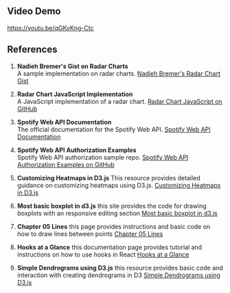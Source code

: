 ## Video Demo
https://youtu.be/qGKvKng-Ctc

## References

1. **Nadieh Bremer's Gist on Radar Charts**  
   A sample implementation on radar charts.
   [Nadieh Bremer's Radar Chart Gist](https://gist.github.com/nbremer/21746a9668ffdf6d8242)

2. **Radar Chart JavaScript Implementation**  
   A JavaScript implementation of a radar chart.
   [Radar Chart JavaScript on GitHub](https://github.com/alangrafu/radar-chart-d3/blob/master/src/radar-chart.js)

3. **Spotify Web API Documentation**  
   The official documentation for the Spotify Web API.
   [Spotify Web API Documentation](https://developer.spotify.com/documentation/web-api)

4. **Spotify Web API Authorization Examples**  
   Spotify Web API authorization sample repo.
   [Spotify Web API Authorization Examples on GitHub](https://github.com/spotify/web-api-examples/tree/master/authorization/authorization_code)

5. **Customizing Heatmaps in D3.js**
   This resource provides detailed guidance on customizing heatmaps using D3.js.
   [Customizing Heatmaps in D3.js](https://d3-graph-gallery.com/graph/heatmap_style.html)

6. **Most basic boxplot in d3.js**
   this site provides the code for drawing boxplots with an responsive editing section
   [Most basic boxplot in d3.js](https://d3-graph-gallery.com/graph/boxplot_basic.html)

7. **Chapter 05 Lines**
   this page provides instructions and basic code on how to draw lines between points
   [Chapter 05 Lines](http://using-d3js.com/05_02_lines.html)

8. **Hooks at a Glance**
   this documentation page provides tutorial and instructions on how to use hooks in React
   [Hooks at a Glance](https://legacy.reactjs.org/docs/hooks-overview.html)

9. **Simple Dendrograms using D3.js**
   this resource provides basic code and interaction with creating dendrograms in D3
   [Simple Dendrograms using D3.js](https://d3-graph-gallery.com/dendrogram.html)
